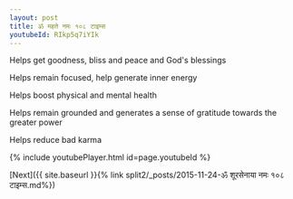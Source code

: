 ```yaml
---
layout: post
title: ॐ महते नमः १०८ टाइम्स
youtubeId: RIkp5q7iYIk
---
```

 
 
Helps get goodness, bliss and peace and God's blessings
 
Helps remain focused, help generate inner energy 
 
Helps boost physical and mental health 
 
Helps remain grounded and generates a sense of gratitude towards the greater power 
 
Helps reduce bad karma
 
 
 
 


{% include youtubePlayer.html id=page.youtubeId %}
 
[Next]({{ site.baseurl }}{% link  split2/_posts/2015-11-24-ॐ शूरसेनाया नमः १०८ टाइम्स.md%})
 

